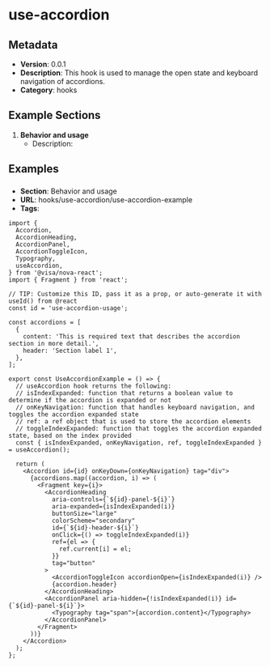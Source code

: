 # use-accordion

## Metadata
- **Version**: 0.0.1
- **Description**: This hook is used to manage the open state and keyboard navigation of accordions.
- **Category**: hooks

## Example Sections
1. **Behavior and usage**
   - Description: 

## Examples
### 
- **Section**: Behavior and usage
- **URL**: hooks/use-accordion/use-accordion-example
- **Tags**: 
```tsx
import {
  Accordion,
  AccordionHeading,
  AccordionPanel,
  AccordionToggleIcon,
  Typography,
  useAccordion,
} from '@visa/nova-react';
import { Fragment } from 'react';

// TIP: Customize this ID, pass it as a prop, or auto-generate it with useId() from @react
const id = 'use-accordion-usage';

const accordions = [
  {
    content: 'This is required text that describes the accordion section in more detail.',
    header: 'Section label 1',
  },
];

export const UseAccordionExample = () => {
  // useAccordion hook returns the following:
  // isIndexExpanded: function that returns a boolean value to determine if the accordion is expanded or not
  // onKeyNavigation: function that handles keyboard navigation, and toggles the accordion expanded state
  // ref: a ref object that is used to store the accordion elements
  // toggleIndexExpanded: function that toggles the accordion expanded state, based on the index provided
  const { isIndexExpanded, onKeyNavigation, ref, toggleIndexExpanded } = useAccordion();

  return (
    <Accordion id={id} onKeyDown={onKeyNavigation} tag="div">
      {accordions.map((accordion, i) => (
        <Fragment key={i}>
          <AccordionHeading
            aria-controls={`${id}-panel-${i}`}
            aria-expanded={isIndexExpanded(i)}
            buttonSize="large"
            colorScheme="secondary"
            id={`${id}-header-${i}`}
            onClick={() => toggleIndexExpanded(i)}
            ref={el => {
              ref.current[i] = el;
            }}
            tag="button"
          >
            <AccordionToggleIcon accordionOpen={isIndexExpanded(i)} />
            {accordion.header}
          </AccordionHeading>
          <AccordionPanel aria-hidden={!isIndexExpanded(i)} id={`${id}-panel-${i}`}>
            <Typography tag="span">{accordion.content}</Typography>
          </AccordionPanel>
        </Fragment>
      ))}
    </Accordion>
  );
};

```

